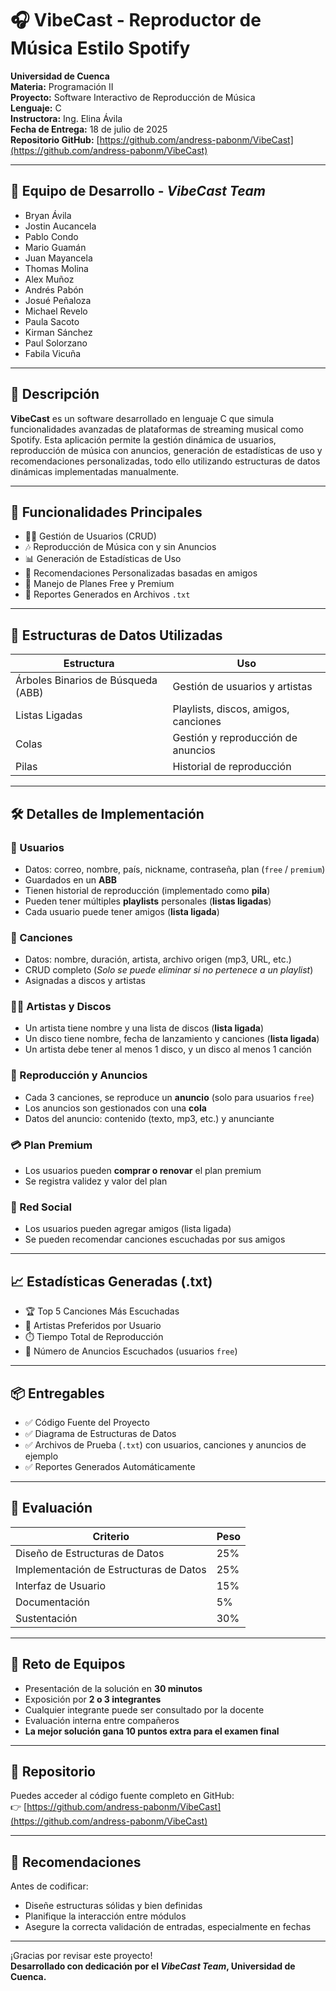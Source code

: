 # 🎧 VibeCast - Reproductor de Música Estilo Spotify

**Universidad de Cuenca**  
**Materia:** Programación II  
**Proyecto:** Software Interactivo de Reproducción de Música  
**Lenguaje:** C  
**Instructora:** Ing. Elina Ávila  
**Fecha de Entrega:** 18 de julio de 2025  
**Repositorio GitHub:** [https://github.com/andress-pabonm/VibeCast](https://github.com/andress-pabonm/VibeCast)

---

## 👥 Equipo de Desarrollo - *VibeCast Team*

- Bryan Ávila  
- Jostin Aucancela  
- Pablo Condo  
- Mario Guamán  
- Juan Mayancela  
- Thomas Molina  
- Alex Muñoz  
- Andrés Pabón  
- Josué Peñaloza  
- Michael Revelo  
- Paula Sacoto  
- Kirman Sánchez  
- Paul Solorzano  
- Fabila Vicuña  

---

## 📌 Descripción

**VibeCast** es un software desarrollado en lenguaje C que simula funcionalidades avanzadas de plataformas de streaming musical como Spotify. Esta aplicación permite la gestión dinámica de usuarios, reproducción de música con anuncios, generación de estadísticas de uso y recomendaciones personalizadas, todo ello utilizando estructuras de datos dinámicas implementadas manualmente.

---

## 🧠 Funcionalidades Principales

- 🧍‍♂️ Gestión de Usuarios (CRUD)
- 🎶 Reproducción de Música con y sin Anuncios
- 📊 Generación de Estadísticas de Uso
- 🤖 Recomendaciones Personalizadas basadas en amigos
- 🔐 Manejo de Planes Free y Premium
- 🧾 Reportes Generados en Archivos `.txt`

---

## 🧱 Estructuras de Datos Utilizadas

| Estructura | Uso |
|-----------|-----|
| Árboles Binarios de Búsqueda (ABB) | Gestión de usuarios y artistas |
| Listas Ligadas | Playlists, discos, amigos, canciones |
| Colas | Gestión y reproducción de anuncios |
| Pilas | Historial de reproducción |

---

## 🛠️ Detalles de Implementación

### 👤 Usuarios
- Datos: correo, nombre, país, nickname, contraseña, plan (`free` / `premium`)
- Guardados en un **ABB**
- Tienen historial de reproducción (implementado como **pila**)
- Pueden tener múltiples **playlists** personales (**listas ligadas**)
- Cada usuario puede tener amigos (**lista ligada**)

### 🎵 Canciones
- Datos: nombre, duración, artista, archivo origen (mp3, URL, etc.)
- CRUD completo (*Solo se puede eliminar si no pertenece a un playlist*)
- Asignadas a discos y artistas

### 👩‍🎤 Artistas y Discos
- Un artista tiene nombre y una lista de discos (**lista ligada**)
- Un disco tiene nombre, fecha de lanzamiento y canciones (**lista ligada**)
- Un artista debe tener al menos 1 disco, y un disco al menos 1 canción

### 📃 Reproducción y Anuncios
- Cada 3 canciones, se reproduce un **anuncio** (solo para usuarios `free`)
- Los anuncios son gestionados con una **cola**
- Datos del anuncio: contenido (texto, mp3, etc.) y anunciante

### 💳 Plan Premium
- Los usuarios pueden **comprar o renovar** el plan premium
- Se registra validez y valor del plan

### 🤝 Red Social
- Los usuarios pueden agregar amigos (lista ligada)
- Se pueden recomendar canciones escuchadas por sus amigos

---

## 📈 Estadísticas Generadas (.txt)

- 🏆 Top 5 Canciones Más Escuchadas  
- 🎤 Artistas Preferidos por Usuario  
- ⏱️ Tiempo Total de Reproducción  
- 📢 Número de Anuncios Escuchados (usuarios `free`)

---

## 📦 Entregables

- ✅ Código Fuente del Proyecto
- ✅ Diagrama de Estructuras de Datos
- ✅ Archivos de Prueba (`.txt`) con usuarios, canciones y anuncios de ejemplo
- ✅ Reportes Generados Automáticamente

---

## 🧪 Evaluación

| Criterio | Peso |
|---------|------|
| Diseño de Estructuras de Datos | 25% |
| Implementación de Estructuras de Datos | 25% |
| Interfaz de Usuario | 15% |
| Documentación | 5% |
| Sustentación | 30% |

---

## 🎯 Reto de Equipos

- Presentación de la solución en **30 minutos**
- Exposición por **2 o 3 integrantes**
- Cualquier integrante puede ser consultado por la docente
- Evaluación interna entre compañeros
- **La mejor solución gana 10 puntos extra para el examen final**

---

## 🔗 Repositorio

Puedes acceder al código fuente completo en GitHub:  
👉 [https://github.com/andress-pabonm/VibeCast](https://github.com/andress-pabonm/VibeCast)

---

## 🚀 Recomendaciones

Antes de codificar:
- Diseñe estructuras sólidas y bien definidas
- Planifique la interacción entre módulos
- Asegure la correcta validación de entradas, especialmente en fechas

---

¡Gracias por revisar este proyecto!  
**Desarrollado con dedicación por el *VibeCast Team*, Universidad de Cuenca.**
